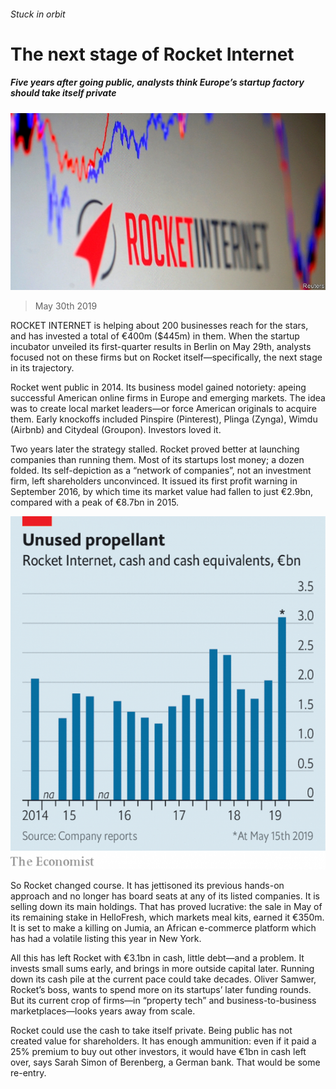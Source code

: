###### Stuck in orbit

# The next stage of Rocket Internet 

##### Five years after going public, analysts think Europe’s startup factory should take itself private 

![image](images/20190601_wbp502.jpg) 

> May 30th 2019 

ROCKET INTERNET is helping about 200 businesses reach for the stars, and has invested a total of €400m ($445m) in them. When the startup incubator unveiled its first-quarter results in Berlin on May 29th, analysts focused not on these firms but on Rocket itself—specifically, the next stage in its trajectory. 

Rocket went public in 2014. Its business model gained notoriety: apeing successful American online firms in Europe and emerging markets. The idea was to create local market leaders—or force American originals to acquire them. Early knockoffs included Pinspire (Pinterest), Plinga (Zynga), Wimdu (Airbnb) and Citydeal (Groupon). Investors loved it. 

Two years later the strategy stalled. Rocket proved better at launching companies than running them. Most of its startups lost money; a dozen folded. Its self-depiction as a “network of companies”, not an investment firm, left shareholders unconvinced. It issued its first profit warning in September 2016, by which time its market value had fallen to just €2.9bn, compared with a peak of €8.7bn in 2015. 

![image](images/20190601_WBC162.png) 

So Rocket changed course. It has jettisoned its previous hands-on approach and no longer has board seats at any of its listed companies. It is selling down its main holdings. That has proved lucrative: the sale in May of its remaining stake in HelloFresh, which markets meal kits, earned it €350m. It is set to make a killing on Jumia, an African e-commerce platform which has had a volatile listing this year in New York. 

All this has left Rocket with €3.1bn in cash, little debt—and a problem. It invests small sums early, and brings in more outside capital later. Running down its cash pile at the current pace could take decades. Oliver Samwer, Rocket’s boss, wants to spend more on its startups’ later funding rounds. But its current crop of firms—in “property tech” and business-to-business marketplaces—looks years away from scale. 

Rocket could use the cash to take itself private. Being public has not created value for shareholders. It has enough ammunition: even if it paid a 25% premium to buy out other investors, it would have €1bn in cash left over, says Sarah Simon of Berenberg, a German bank. That would be some re-entry. 

